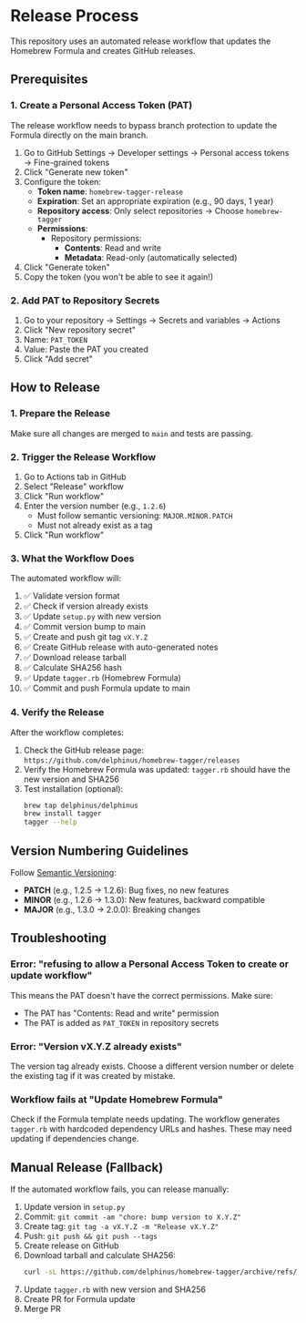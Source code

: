 # Release Process

This repository uses an automated release workflow that updates the Homebrew Formula and creates GitHub releases.

## Prerequisites

### 1. Create a Personal Access Token (PAT)

The release workflow needs to bypass branch protection to update the Formula directly on the main branch.

1. Go to GitHub Settings → Developer settings → Personal access tokens → Fine-grained tokens
2. Click "Generate new token"
3. Configure the token:
   - **Token name**: `homebrew-tagger-release`
   - **Expiration**: Set an appropriate expiration (e.g., 90 days, 1 year)
   - **Repository access**: Only select repositories → Choose `homebrew-tagger`
   - **Permissions**:
     - Repository permissions:
       - **Contents**: Read and write
       - **Metadata**: Read-only (automatically selected)
4. Click "Generate token"
5. Copy the token (you won't be able to see it again!)

### 2. Add PAT to Repository Secrets

1. Go to your repository → Settings → Secrets and variables → Actions
2. Click "New repository secret"
3. Name: `PAT_TOKEN`
4. Value: Paste the PAT you created
5. Click "Add secret"

## How to Release

### 1. Prepare the Release

Make sure all changes are merged to `main` and tests are passing.

### 2. Trigger the Release Workflow

1. Go to Actions tab in GitHub
2. Select "Release" workflow
3. Click "Run workflow"
4. Enter the version number (e.g., `1.2.6`)
   - Must follow semantic versioning: `MAJOR.MINOR.PATCH`
   - Must not already exist as a tag
5. Click "Run workflow"

### 3. What the Workflow Does

The automated workflow will:

1. ✅ Validate version format
2. ✅ Check if version already exists
3. ✅ Update `setup.py` with new version
4. ✅ Commit version bump to main
5. ✅ Create and push git tag `vX.Y.Z`
6. ✅ Create GitHub release with auto-generated notes
7. ✅ Download release tarball
8. ✅ Calculate SHA256 hash
9. ✅ Update `tagger.rb` (Homebrew Formula)
10. ✅ Commit and push Formula update to main

### 4. Verify the Release

After the workflow completes:

1. Check the GitHub release page: `https://github.com/delphinus/homebrew-tagger/releases`
2. Verify the Homebrew Formula was updated: `tagger.rb` should have the new version and SHA256
3. Test installation (optional):
   ```bash
   brew tap delphinus/delphinus
   brew install tagger
   tagger --help
   ```

## Version Numbering Guidelines

Follow [Semantic Versioning](https://semver.org/):

- **PATCH** (e.g., 1.2.5 → 1.2.6): Bug fixes, no new features
- **MINOR** (e.g., 1.2.6 → 1.3.0): New features, backward compatible
- **MAJOR** (e.g., 1.3.0 → 2.0.0): Breaking changes

## Troubleshooting

### Error: "refusing to allow a Personal Access Token to create or update workflow"

This means the PAT doesn't have the correct permissions. Make sure:
- The PAT has "Contents: Read and write" permission
- The PAT is added as `PAT_TOKEN` in repository secrets

### Error: "Version vX.Y.Z already exists"

The version tag already exists. Choose a different version number or delete the existing tag if it was created by mistake.

### Workflow fails at "Update Homebrew Formula"

Check if the Formula template needs updating. The workflow generates `tagger.rb` with hardcoded dependency URLs and hashes. These may need updating if dependencies change.

## Manual Release (Fallback)

If the automated workflow fails, you can release manually:

1. Update version in `setup.py`
2. Commit: `git commit -am "chore: bump version to X.Y.Z"`
3. Create tag: `git tag -a vX.Y.Z -m "Release vX.Y.Z"`
4. Push: `git push && git push --tags`
5. Create release on GitHub
6. Download tarball and calculate SHA256:
   ```bash
   curl -sL https://github.com/delphinus/homebrew-tagger/archive/refs/tags/vX.Y.Z.tar.gz | shasum -a 256
   ```
7. Update `tagger.rb` with new version and SHA256
8. Create PR for Formula update
9. Merge PR
